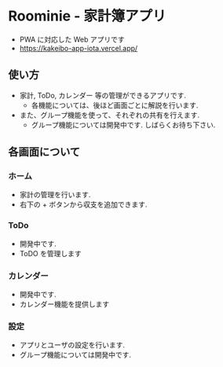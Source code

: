 # Roominie - 家計簿アプリ
* PWA に対応した Web アプリです
* https://kakeibo-app-iota.vercel.app/

## 使い方
* 家計, ToDo, カレンダー 等の管理ができるアプリです.
  * 各機能については、後ほど画面ごとに解説を行います.
* また、グループ機能を使って、それぞれの共有を行えます.
  * グループ機能については開発中です. しばらくお待ち下さい.

## 各画面について
### ホーム
* 家計の管理を行います.
* 右下の + ボタンから収支を追加できます.
### ToDo
* 開発中です.
* ToDO を管理します
### カレンダー
* 開発中です.
* カレンダー機能を提供します
### 設定
* アプリとユーザの設定を行います.
* グループ機能については開発中です.